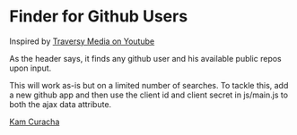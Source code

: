 # Finder for Github Users

Inspired by [Traversy Media on Youtube](https://www.youtube.com/watch?v=lIKrfLWNsUI)

As the header says, it finds any github user and his available public repos upon input.

This will work as-is but on a limited number of searches. To tackle this, add a new github app and then use the client id and client secret in js/main.js to both the ajax data attribute.

[Kam Curacha](https://kamcuracha.com)